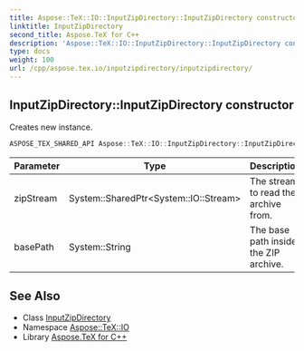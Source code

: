 ```yaml
---
title: Aspose::TeX::IO::InputZipDirectory::InputZipDirectory constructor
linktitle: InputZipDirectory
second_title: Aspose.TeX for C++
description: 'Aspose::TeX::IO::InputZipDirectory::InputZipDirectory constructor. Creates new instance in C++.'
type: docs
weight: 100
url: /cpp/aspose.tex.io/inputzipdirectory/inputzipdirectory/
---
```

## InputZipDirectory::InputZipDirectory constructor


Creates new instance.

```cpp
ASPOSE_TEX_SHARED_API Aspose::TeX::IO::InputZipDirectory::InputZipDirectory(System::SharedPtr<System::IO::Stream> zipStream, System::String basePath)
```


| Parameter | Type | Description |
| --- | --- | --- |
| zipStream | System::SharedPtr\<System::IO::Stream\> | The stream to read the archive from. |
| basePath | System::String | The base path inside the ZIP archive. |

## See Also

* Class [InputZipDirectory](../)
* Namespace [Aspose::TeX::IO](../../)
* Library [Aspose.TeX for C++](../../../)
